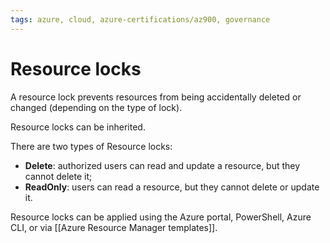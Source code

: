 ```yaml
---
tags: azure, cloud, azure-certifications/az900, governance
---
```


# Resource locks

A resource lock prevents resources from being accidentally deleted or changed (depending on the type of lock).

Resource locks can be inherited.

There are two types of Resource locks:

- **Delete**: authorized users can read and update a resource, but they cannot delete it;
- **ReadOnly**: users can read a resource, but they cannot delete or update it.

Resource locks can be applied using the Azure portal, PowerShell, Azure CLI, or via [[Azure Resource Manager templates]].
